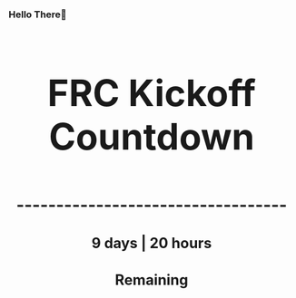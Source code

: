 ### Hello There👋

<!---START-TIMER--->
<h3 align='center' style='font-size: 64px;'>FRC Kickoff Countdown</h3>
<h3 align='center' style='font-size: 30px;'>----------------------------------</h3>
<h3 align='center' style='font-size: 25px;'>9 days | 20 hours</h3>
<h3 align='center' style='font-size: 25px;'>Remaining</h3>
<!---END-TIMER--->

